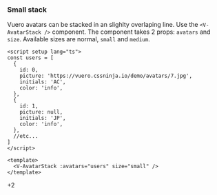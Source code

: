 ### Small stack

Vuero avatars can be stacked in an slighlty overlaping line.
Use the `<V-AvatarStack />` component. The component takes 2 props:
`avatars` and `size`. Available sizes are normal, `small` and `medium`.

<!--code-->

```vue
<script setup lang="ts">
const users = [
  {
    id: 0,
    picture: 'https://vuero.cssninja.io/demo/avatars/7.jpg',
    initials: 'AC',
    color: 'info',
  },
  {
    id: 1,
    picture: null,
    initials: 'JP',
    color: 'info',
  },
  //etc...
]
</script>

<template>
  <V-AvatarStack :avatars="users" size="small" />
</template>
```

<!--/code-->

<!--example-->
<div class="avatar-stack">
    <V-Avatar picture="https://vuero.cssninja.io/demo/avatars/7.jpg" size="small" />
    <V-Avatar initials="JO" color="info" size="small" />
    <V-Avatar picture="https://vuero.cssninja.io/demo/avatars/8.jpg" size="small" />
    <V-Avatar picture="https://vuero.cssninja.io/demo/avatars/5.jpg" size="small" />
    <V-Avatar initials="CP" color="success" size="small" />
    <V-Avatar picture="https://vuero.cssninja.io/demo/avatars/5.jpg" size="small" />
    <div class="v-avatar is-small">
        <span class="avatar is-more">
            <span class="inner">
                <span>+2</span>
            </span>
        </span>
    </div>
</div>

<!--/example-->
